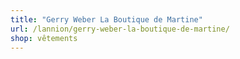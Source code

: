 ```yaml
---
title: "Gerry Weber La Boutique de Martine"
url: /lannion/gerry-weber-la-boutique-de-martine/
shop: vêtements
---
```

